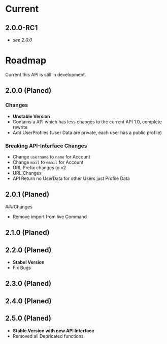 # Current

## 2.0.0-RC1

* *see 2.0.0*

# Roadmap
Current this API is still in development.
## 2.0.0 (Planed)

### Changes
* **Unstable Version**
* Contains a API which has less changes to the current API 1.0, complete rewrite
* Add UserProfiles (User Data are private, each user has a public profile)

### Breaking API-Interface Changes
* Change ```username``` to ```name``` for Account
* Change ```mail``` to ```email``` for Account
* URL Prefix changes to v2
* URL Changes
* API Return no UserData for other Users just Profile Data

## 2.0.1 (Planed)
###Changes
* Remove import from live Command
## 2.1.0 (Planed)

## 2.2.0 (Planed)
* **Stabel Version**
* Fix Bugs

## 2.3.0 (Planed)

## 2.4.0 (Planed)

## 2.5.0 (Planed)
* **Stable Version with new API Interface**
* Removed all Depricated functions 